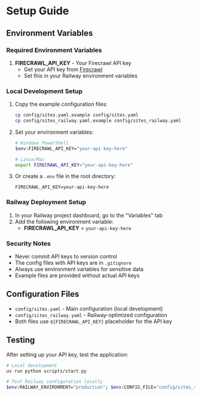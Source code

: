 # Setup Guide

## Environment Variables

### Required Environment Variables

1. **FIRECRAWL_API_KEY** - Your Firecrawl API key
   - Get your API key from [Firecrawl](https://firecrawl.dev)
   - Set this in your Railway environment variables

### Local Development Setup

1. Copy the example configuration files:
   ```bash
   cp config/sites.yaml.example config/sites.yaml
   cp config/sites_railway.yaml.example config/sites_railway.yaml
   ```

2. Set your environment variables:
   ```bash
   # Windows PowerShell
   $env:FIRECRAWL_API_KEY="your-api-key-here"
   
   # Linux/Mac
   export FIRECRAWL_API_KEY="your-api-key-here"
   ```

3. Or create a `.env` file in the root directory:
   ```
   FIRECRAWL_API_KEY=your-api-key-here
   ```

### Railway Deployment Setup

1. In your Railway project dashboard, go to the "Variables" tab
2. Add the following environment variable:
   - **FIRECRAWL_API_KEY** = `your-api-key-here`

### Security Notes

- Never commit API keys to version control
- The config files with API keys are in `.gitignore`
- Always use environment variables for sensitive data
- Example files are provided without actual API keys

## Configuration Files

- `config/sites.yaml` - Main configuration (local development)
- `config/sites_railway.yaml` - Railway-optimized configuration
- Both files use `${FIRECRAWL_API_KEY}` placeholder for the API key

## Testing

After setting up your API key, test the application:

```bash
# Local development
uv run python scripts/start.py

# Test Railway configuration locally
$env:RAILWAY_ENVIRONMENT="production"; $env:CONFIG_FILE="config/sites_railway.yaml"; uv run python scripts/start.py
``` 